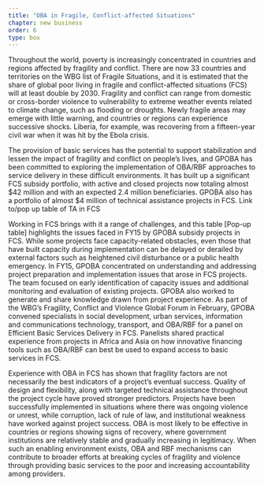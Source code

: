 ```yaml
---
title: "OBA in Fragile, Conflict-affected Situations"
chapter: new business
order: 6
type: box
---
```


Throughout the world, poverty is increasingly concentrated in countries and regions affected by fragility and conflict. There are now 33 countries and territories on the WBG list of Fragile Situations, and it is estimated that the share of global poor living in fragile and conflict-affected situations (FCS) will at least double by 2030. Fragility and conflict can range from domestic or cross-border violence to vulnerability to extreme weather events related to climate change, such as flooding or droughts. Newly fragile areas may emerge with little warning, and countries or regions can experience successive shocks. Liberia, for example, was recovering from a fifteen-year civil war when it was hit by the Ebola crisis.

The provision of basic services has the potential to support stabilization and lessen the impact of fragility and conflict on people’s lives, and GPOBA has been committed to exploring the implementation of OBA/RBF approaches to service delivery in these difficult environments. It has built up a significant FCS subsidy portfolio, with active and closed projects now totaling almost $42 million and with an expected 2.4 million beneficiaries. GPOBA also has a portfolio of almost $4 million of technical assistance projects in FCS. Link to/pop up table of TA in FCS

Working in FCS brings with it a range of challenges, and this table [Pop-up table] highlights the issues faced in FY15 by GPOBA subsidy projects in FCS. While some projects face capacity-related obstacles, even those that have built capacity during implementation can be delayed or derailed by external factors such as heightened civil disturbance or a public health emergency. In FY15, GPOBA concentrated on understanding and addressing project preparation and implementation issues that arose in FCS projects. The team focused on early identification of capacity issues and additional monitoring and evaluation of existing projects. GPOBA also worked to generate and share knowledge drawn from project experience. As part of the WBG’s Fragility, Conflict and Violence Global Forum in February, GPOBA convened specialists in social development, urban services, information and communications technology,  transport, and OBA/RBF for a panel on Efficient Basic Services Delivery in FCS. Panelists shared practical experience from projects in Africa and Asia on how innovative financing tools such as OBA/RBF can best be used to expand access to basic services in FCS. 

Experience with OBA in FCS has shown that fragility factors are not necessarily the best indicators of a project’s eventual success. Quality of design and flexibility, along with targeted technical assistance throughout the project cycle have proved stronger predictors. Projects have been successfully implemented in situations where there was ongoing violence or unrest, while corruption, lack of rule of law, and institutional weakness have worked against project success. OBA is most likely to be effective in countries or regions showing signs of recovery, where government institutions are relatively stable and gradually increasing in legitimacy. When such an enabling environment exists, OBA and RBF mechanisms can contribute to broader efforts at breaking cycles of fragility and violence through providing basic services to the poor and increasing accountability among providers.

 

<!-- Links: Related Tables (1) challenges faced by subsidy projects in FCS & (2) W1 and W2 projects in FCS -->

<!-- Link to: OBApproaches - OBA in FCS on GPOBA website -->

